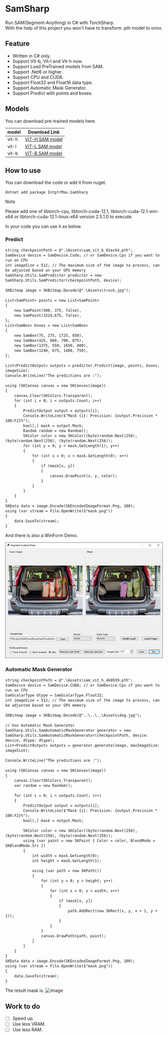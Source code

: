 # SamSharp

Run SAM(Segment-Anything) in C# with TorchSharp. </br>
With the help of this project you won't have to transform .pth model to onnx.

## Feature

- Written in C# only.
- Support Vit-b, Vit-l and Vit-h now.
- Support Load PreTrained models from SAM.
- Support .Net6 or higher.
- Support CPU and CUDA.
- Support Float32 and Float16 data type.
- Support Automatic Mask Generator.
- Support Predict with points and boxes.

## Models

You can download pre-trained models here.


| model | Download Link 
| --- | ----------- 
| vit-h | [ViT-H SAM model](https://dl.fbaipublicfiles.com/segment_anything/sam_vit_h_4b8939.pth) 
| vit-l | [ViT-L SAM model](https://dl.fbaipublicfiles.com/segment_anything/sam_vit_l_0b3195.pth) 
| vit-b | [ViT-B SAM model](https://dl.fbaipublicfiles.com/segment_anything/sam_vit_b_01ec64.pth) 



## How to use

You can download the code or add it from nuget.

    dotnet add package IntptrMax.SamSharp

> [!NOTE]
> Please add one of libtorch-cpu, libtorch-cuda-12.1, libtorch-cuda-12.1-win-x64 or libtorch-cuda-12.1-linux-x64 version 2.5.1.0 to execute.

In your code you can use it as below.

### Predict

```CSharp
string checkpointPath = @".\Assets\sam_vit_b_01ec64.pth";
SamDevice device = SamDevice.Cuda; // or SamDevice.Cpu if you want to run on CPU
int imageSize = 512; // The maximum size of the image to process, can be adjusted based on your GPU memory
SamSharp.Utils.SamPredictor predictor = new SamSharp.Utils.SamPredictor(checkpointPath, device);

SKBitmap image = SKBitmap.Decode(@".\Assets\truck.jpg");

List<SamPoint> points = new List<SamPoint>
{
	new SamPoint(500, 375, false),
	new SamPoint(1524,675, false),
};
List<SamBox> boxes = new List<SamBox>
{
	new SamBox(75, 275, 1725, 850),
	new SamBox(425, 600, 700, 875),
	new SamBox(1375, 550, 1650, 800),
	new SamBox(1240, 675, 1400, 750),
};

List<PredictOutput> outputs = predictor.Predict(image, points, boxes, imageSize);
Console.WriteLine("The predictions are :");

using (SKCanvas canvas = new SKCanvas(image))
{
	canvas.Clear(SKColors.Transparent);
	for (int i = 0; i < outputs.Count; i++)
	{
		PredictOutput output = outputs[i];
		Console.WriteLine($"Mask {i}: Precision: {output.Precision * 100:F2}%");
		bool[,] mask = output.Mask;
		Random random = new Random();
		SKColor color = new SKColor((byte)random.Next(256), (byte)random.Next(256), (byte)random.Next(256));
		for (int y = 0; y < mask.GetLength(1); y++)
		{
			for (int x = 0; x < mask.GetLength(0); x++)
			{
				if (mask[x, y])
				{
					canvas.DrawPoint(x, y, color);
				}
			}
		}
	}
}
SKData data = image.Encode(SKEncodedImageFormat.Png, 100);
using (var stream = File.OpenWrite($"mask.png"))
{
	data.SaveTo(stream);
}
```
And there is also a WinForm Demo.

![image](https://raw.githubusercontent.com/IntptrMax/SamSharp/refs/heads/master/Assets/Demo.jpg)

### Automatic Mask Generator
```CSharp
string checkpointPath = @".\Assets\sam_vit_h_4b8939.pth";
SamDevice device = SamDevice.CUDA; // or SamDevice.Cpu if you want to run on CPU
SamScalarType dtype = SamScalarType.Float32;
int imageSize = 512; // The maximum size of the image to process, can be adjusted based on your GPU memory

SKBitmap image = SKBitmap.Decode(@"..\..\..\Assets\dog.jpg");

// Use Automatic Mask Generator
SamSharp.Utils.SamAutomaticMaskGenerator generator = new SamSharp.Utils.SamAutomaticMaskGenerator(checkpointPath, device: device, dtype: dtype);
List<PredictOutput> outputs = generator.generate(image, maxImageSize: imageSize);

Console.WriteLine("The predictions are :");

using (SKCanvas canvas = new SKCanvas(image))
{
	canvas.Clear(SKColors.Transparent);
	var random = new Random();

	for (int i = 0; i < outputs.Count; i++)
	{
		PredictOutput output = outputs[i];
		Console.WriteLine($"Mask {i}: Precision: {output.Precision * 100:F2}%");
		bool[,] mask = output.Mask;

		SKColor color = new SKColor((byte)random.Next(256), (byte)random.Next(256), (byte)random.Next(256));
		using (var paint = new SKPaint { Color = color, BlendMode = SKBlendMode.Src })
		{
			int width = mask.GetLength(0);
			int height = mask.GetLength(1);

			using (var path = new SKPath())
			{
				for (int y = 0; y < height; y++)
				{
					for (int x = 0; x < width; x++)
					{
						if (mask[x, y])
						{
							path.AddRect(new SKRect(x, y, x + 1, y + 1));
						}
					}
				}
				canvas.DrawPath(path, paint);
			}
		}
	}
}
SKData data = image.Encode(SKEncodedImageFormat.Png, 100);
using (var stream = File.OpenWrite($"mask.png"))
{
	data.SaveTo(stream);
}

```
The result mask is.
![image](https://raw.githubusercontent.com/IntptrMax/SamSharp/refs/heads/master/Assets/dog.jpg)


## Work to do
- [ ] Speed up.
- [ ] Use less VRAM.
- [ ] Use less RAM.